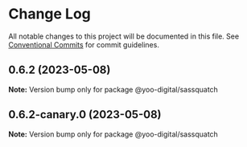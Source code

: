 # Change Log

All notable changes to this project will be documented in this file.
See [Conventional Commits](https://conventionalcommits.org) for commit guidelines.

## 0.6.2 (2023-05-08)

**Note:** Version bump only for package @yoo-digital/sassquatch





## 0.6.2-canary.0 (2023-05-08)

**Note:** Version bump only for package @yoo-digital/sassquatch
